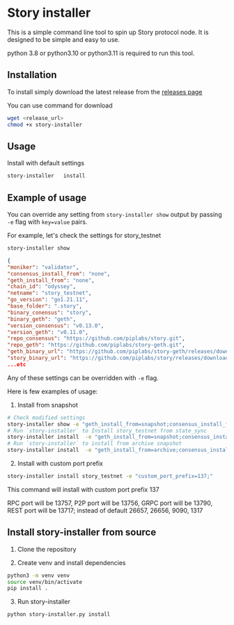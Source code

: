 # Story installer  

This is a simple command line tool to spin up Story protocol node. It is designed to be simple and easy to use. 

python 3.8 or python3.10 or python3.11 is required to run this tool. 

## Installation

To install simply download the latest release from the [releases page]()

You can use command for download
```bash
wget <release_url>
chmod +x story-installer  
```

## Usage

Install with default settings 

```bash
story-installer   install
```
## Example of usage 

You can override any setting from `story-installer show` output by passing `-e` flag with `key=value` pairs. 

For example, let's check the settings for story_testnet

```bash
story-installer show 
```

```json
{
"moniker": "validator",
"consensus_install_from": "none",
"geth_install_from": "none",
"chain_id": "odyssey",
"netname": "story_testnet",
"go_version": "go1.21.11",
"base_folder": ".story",
"binary_conensus": "story",
"binary_geth": "geth",
"version_consensus": "v0.13.0",
"version_geth": "v0.11.0",
"repo_consensus": "https://github.com/piplabs/story.git",
"repo_geth": "https://github.com/piplabs/story-geth.git",
"geth_binary_url": "https://github.com/piplabs/story-geth/releases/download/v0.11.0/geth-linux-amd64",
"story_binary_url": "https://github.com/piplabs/story/releases/download/v0.13.0/story-linux-amd64",
...etc
```
Any of these settings can be overridden with `-e` flag. 

Here is few examples of usage:

1. Install from snapshot

```bash
# Check modified settings 
story-installer show -e "geth_install_from=snapshot;consensus_install_from=snapshot"
# Run `story-installer` to Install story_testnet from state_sync
story-installer install  -e "geth_install_from=snapshot;consensus_install_from=snapshot"
# Run `story-installer` to install from archive snapshot
story-installer install  -e "geth_install_from=archive;consensus_install_from=archive"
```

2. Install with custom port prefix 

```bash
story-installer install story_testnet -e "custom_port_prefix=137;"
```
This command will install with custom port prefix 137 

RPC port will be 13757, P2P port will be 13756, GRPC port will be 13790, REST port will be 13717; instead of default 26657, 26656, 9090, 1317


## Install story-installer from source

1. Clone the repository

2. Create venv and install dependencies

```bash
python3 -m venv venv
source venv/bin/activate
pip install .
```
3. Run story-installer

```bash
python story-installer.py install
```



